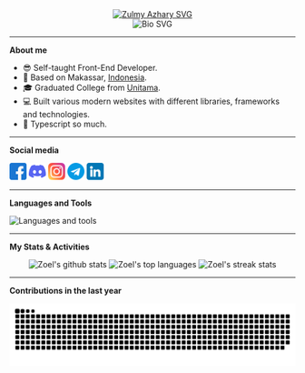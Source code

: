 <div align="center">
  <a href="https://zoel.vercel.app/" target="blank" rel="noreferrer">
    <img src="https://readme-typing-svg.demolab.com?font=Babylonica&size=96&duration=3000&pause=500&color=4338D9&center=true&vCenter=true&repeat=false&width=512&height=110&lines=Zulmy+Azhary" alt="Zulmy Azhary SVG" />
  </a>
</div>
<div align="center">
  <img src="https://readme-typing-svg.demolab.com?font=Cookie&size=40&pause=500&color=4338D9&center=true&vCenter=true&width=375&lines=Front+End+Developer;Web+Designer" alt="Bio SVG" />
</div>

---

**About me**

- 😎 Self-taught Front-End Developer.
- 📌 Based on Makassar, [Indonesia](https://en.wikipedia.org/wiki/Indonesia).
- 🎓 Graduated College from [Unitama](https://unitama.ac.id).
- 💻 Built various modern websites with different libraries, frameworks and technologies.
- 💙 Typescript so much.

---

**Social media**

<div>
  <a target="blank" href="https://www.facebook.com/zulmyazhary"><img height="30" title="Facebook" src="/assets/facebook.png" alt="Facebook"/></a>
  <a target="blank" href="https://discord.com/users/1015875403627364362"><img height="30" title="Discord" src="/assets/discord.png" alt="Discord"/></a>
  <a target="blank" href="https://www.instagram.com/zulmyazhary_"><img height="30" title="Instagram" src="/assets/instagram.png" alt="Instagram"/></a>
  <a target="blank" href="https://t.me/ZulmyAzhary"><img height="30" title="Telegram" src="/assets/telegram.png" alt="Telegram"/></a>
  <a target="blank" href="https://www.linkedin.com/in/zulmyazhary"><img height="30" title="LinkedIn" src="/assets/linkedin.png" alt="LinkedIn"/></a>
</div>

---

**Languages and Tools**

<img src="https://skillicons.dev/icons?i=js,ts,react,vue,svelte,solidjs,nodejs,express,nextjs,remix,prisma,postgresql,mongodb,tailwind,styledcomponents,figma,postman,vite,vscode,vercel&theme=light&perline=25" alt="Languages and tools" />

---

**My Stats & Activities**

<div align="center">
  <picture>
    <source media="(prefers-color-scheme: dark)" srcset="https://github-readme-stats-zulmy-azhary.vercel.app/api?username=zulmy-azhary&theme=github_dark&border_color=30363D&show_icons=true&count_private=true&include_all_commits=true">
    <source media="(prefers-color-scheme: light)" srcset="https://github-readme-stats-zulmy-azhary.vercel.app/api?username=zulmy-azhary&show_icons=true&count_private=true&include_all_commits=true">
    <img src="https://github-readme-stats-zulmy-azhary.vercel.app/api?username=zulmy-azhary&show_icons=true&count_private=true&include_all_commits=true" alt="Zoel's github stats" />
  </picture>

  <picture>
    <source media="(prefers-color-scheme: dark)" srcset="https://github-readme-stats-zulmy-azhary.vercel.app/api/top-langs/?username=zulmy-azhary&theme=github_dark&border_color=30363D&layout=compact&langs_count=20&exclude_repo=gudang-id">
    <source media="(prefers-color-scheme: light)" srcset="https://github-readme-stats-zulmy-azhary.vercel.app/api/top-langs/?username=zulmy-azhary&layout=compact&langs_count=20&exclude_repo=gudang-id">
    <img src="https://github-readme-stats-zulmy-azhary.vercel.app/api/top-langs/?username=zulmy-azhary&layout=compact&langs_count=20&exclude_repo=gudang-id" alt="Zoel's top languages" />
  </picture>

  <picture>
    <source media="(prefers-color-scheme: dark)" srcset="https://streak-stats.demolab.com?user=zulmy-azhary&theme=github-dark-blue&hide_border=true">
    <source media="(prefers-color-scheme: light)" srcset="https://streak-stats.demolab.com?user=zulmy-azhary&theme=transparent">
    <img src="https://streak-stats.demolab.com?user=zulmy-azhary&theme=github-dark-blue&hide_border=true" alt="Zoel's streak stats" />
  </picture>
</div>

---

**Contributions in the last year**

<picture>
  <source media="(prefers-color-scheme: dark)" srcset="https://raw.githubusercontent.com/zulmy-azhary/zulmy-azhary/output/github-contribution-grid-snake-dark.svg">
  <source media="(prefers-color-scheme: light)" srcset="https://raw.githubusercontent.com/zulmy-azhary/zulmy-azhary/output/github-contribution-grid-snake.svg">
  <img alt="github contribution grid snake animation" src="https://raw.githubusercontent.com/zulmy-azhary/zulmy-azhary/output/github-contribution-grid-snake.svg">
</picture>
